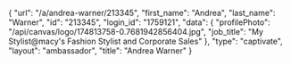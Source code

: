 {
    "url": "\/a\/andrea-warner\/213345",
    "first_name": "Andrea",
    "last_name": "Warner",
    "id": "213345",
    "login_id": "1759121",
    "data": {
        "profilePhoto": "\/api\/canvas\/logo\/174813758-0.7681942856404.jpg",
        "job_title": "My Stylist@macy's Fashion Stylist  and Corporate Sales"
    },
    "type": "captivate",
    "layout": "ambassador",
    "title": "Andrea Warner"
}